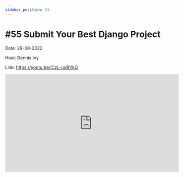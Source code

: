 ```yaml
---
sidebar_position: 55
---
```


# #55 Submit Your Best Django Project

Date: 29-08-2022

Host: Dennis Ivy

Link: https://youtu.be/jCzL-uoBVkQ

<iframe width="560" height="315" src="https://www.youtube.com/embed/jCzL-uoBVkQ" title="YouTube video player" frameborder="0" allow="accelerometer; autoplay; clipboard-write; encrypted-media; gyroscope; picture-in-picture; web-share" allowfullscreen></iframe>